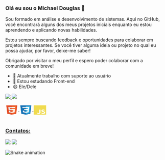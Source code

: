 ### Olá eu sou o Michael Douglas 👋


Sou formado em análise e desenvolvimento de sistemas. Aqui no GitHub, você encontrará alguns dos meus projetos iniciais enquanto eu estou aprendendo e aplicando novas habilidades.

Estou sempre buscando feedback e oportunidades para colaborar em projetos interessantes. Se você tiver alguma ideia ou projeto no qual eu possa ajudar, por favor, deixe-me saber!

Obrigado por visitar o meu perfil e espero poder colaborar com a comunidade em breve!


- 🔭 Atualmente trabalho com suporte ao usuário
- 🌱 Estou estudando Front-end 
- 😄 Ele/Dele

 <div>
   <a href="https://github.com/Dev-Derra">
   <img height="42%" src="https://github-readme-stats.vercel.app/api?username=M-Douglas00&show_icons=true&theme=radical&include_all_commits=true&count_private=true"/>
   <img height="42%" src="https://github-readme-stats.vercel.app/api/top-langs/?username=M-Douglas00&layout=compact&langs_count=6&theme=radical"/>

</div>
<div style="display: inline_block"><br>
  <img align="center" alt="HTML" height="30" width="40" src="https://raw.githubusercontent.com/devicons/devicon/master/icons/html5/html5-original.svg">
  <img align="center" alt="CSS" height="30" width="40" src="https://raw.githubusercontent.com/devicons/devicon/master/icons/css3/css3-original.svg">
  <img align="center" alt="Js" height="30" width="40" src="https://raw.githubusercontent.com/devicons/devicon/master/icons/javascript/javascript-plain.svg">
</div>
 
 <br>
  
  
  ### Contatos: 
  
  
   
<div> 
  <a href = "mailto:mdmcruz25@gmail.com"><img src="https://img.shields.io/badge/-Gmail-%23333?style=for-the-badge&logo=gmail&logoColor=white" target="_blank"></a>
<a href="https://www.linkedin.com/in/michael-douglas-matias-da-cruz-17b6211ab/" target="_blank"><img src="https://img.shields.io/badge/-LinkedIn-%230077B5?style=for-the-badge&logo=linkedin&logoColor=white" target="_blank"></a> 
 
![Snake animation](https://github.com/M-Douglas00/M-Douglas00/blob/output/github-contribution-grid-snake.svg)
</div>
